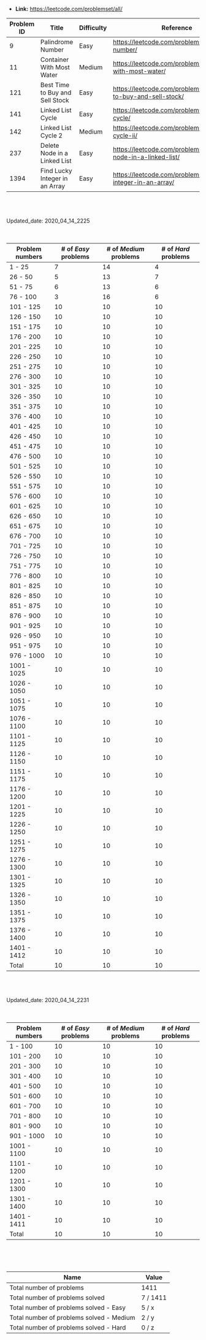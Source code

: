 
  - **Link:**  https://leetcode.com/problemset/all/


| Problem ID | Title | Difficulty | Reference
| --- | --- | --- | ---
| 9 | Palindrome Number | Easy | https://leetcode.com/problems/palindrome-number/
| 11 | Container With Most Water | Medium | https://leetcode.com/problems/container-with-most-water/
| 121 | Best Time to Buy and Sell Stock | Easy | https://leetcode.com/problems/best-time-to-buy-and-sell-stock/
| 141 | Linked List Cycle | Easy | https://leetcode.com/problems/linked-list-cycle/
| 142 | Linked List Cycle 2 | Medium | https://leetcode.com/problems/linked-list-cycle-ii/
| 237 | Delete Node in a Linked List | Easy | https://leetcode.com/problems/delete-node-in-a-linked-list/
| 1394 | Find Lucky Integer in an Array | Easy | https://leetcode.com/problems/find-lucky-integer-in-an-array/


<br/>
<br/>
<br/>
Updated_date:  2020_04_14_2225
<br/>
<br/>
<br/>

| Problem numbers | # of *Easy* problems | # of *Medium* problems | # of *Hard* problems
| --- | --- | --- | ---
| 1 - 25 | 7 | 14 | 4 
| 26 - 50 | 5 | 13 | 7
| 51 - 75 | 6 | 13 | 6
| 76 - 100 | 3 | 16 | 6 
| 101 - 125 | 10 | 10 | 10
| 126 - 150 | 10 | 10 | 10
| 151 - 175 | 10 | 10 | 10
| 176 - 200 | 10 | 10 | 10
| 201 - 225 | 10 | 10 | 10
| 226 - 250 | 10 | 10 | 10
| 251 - 275 | 10 | 10 | 10
| 276 - 300 | 10 | 10 | 10
| 301 - 325 | 10 | 10 | 10
| 326 - 350 | 10 | 10 | 10
| 351 - 375 | 10 | 10 | 10
| 376 - 400 | 10 | 10 | 10
| 401 - 425 | 10 | 10 | 10
| 426 - 450 | 10 | 10 | 10
| 451 - 475 | 10 | 10 | 10
| 476 - 500 | 10 | 10 | 10
| 501 - 525 | 10 | 10 | 10
| 526 - 550 | 10 | 10 | 10
| 551 - 575 | 10 | 10 | 10
| 576 - 600 | 10 | 10 | 10
| 601 - 625 | 10 | 10 | 10
| 626 - 650 | 10 | 10 | 10
| 651 - 675 | 10 | 10 | 10
| 676 - 700 | 10 | 10 | 10
| 701 - 725 | 10 | 10 | 10
| 726 - 750 | 10 | 10 | 10
| 751 - 775 | 10 | 10 | 10
| 776 - 800 | 10 | 10 | 10
| 801 - 825 | 10 | 10 | 10
| 826 - 850 | 10 | 10 | 10
| 851 - 875 | 10 | 10 | 10
| 876 - 900 | 10 | 10 | 10
| 901 - 925 | 10 | 10 | 10
| 926 - 950 | 10 | 10 | 10
| 951 - 975 | 10 | 10 | 10
| 976 - 1000 | 10 | 10 | 10
| 1001 - 1025 | 10 | 10 | 10
| 1026 - 1050 | 10 | 10 | 10
| 1051 - 1075 | 10 | 10 | 10
| 1076 - 1100 | 10 | 10 | 10
| 1101 - 1125 | 10 | 10 | 10
| 1126 - 1150 | 10 | 10 | 10
| 1151 - 1175 | 10 | 10 | 10
| 1176 - 1200 | 10 | 10 | 10
| 1201 - 1225 | 10 | 10 | 10
| 1226 - 1250 | 10 | 10 | 10
| 1251 - 1275 | 10 | 10 | 10
| 1276 - 1300 | 10 | 10 | 10
| 1301 - 1325 | 10 | 10 | 10
| 1326 - 1350 | 10 | 10 | 10
| 1351 - 1375 | 10 | 10 | 10
| 1376 - 1400 | 10 | 10 | 10
| 1401 - 1412 | 10 | 10 | 10
| Total | 10 | 10 | 10


<br/>
<br/>
<br/>
Updated_date:  2020_04_14_2231
<br/>
<br/>
<br/>

| Problem numbers | # of *Easy* problems | # of *Medium* problems | # of *Hard* problems
| --- | --- | --- | ---
| 1 - 100 | 10 | 10 | 10
| 101 - 200 | 10 | 10 | 10
| 201 - 300 | 10 | 10 | 10
| 301 - 400 | 10 | 10 | 10
| 401 - 500 | 10 | 10 | 10
| 501 - 600 | 10 | 10 | 10
| 601 - 700 | 10 | 10 | 10
| 701 - 800 | 10 | 10 | 10
| 801 - 900 | 10 | 10 | 10
| 901 - 1000 | 10 | 10 | 10
| 1001 - 1100 | 10 | 10 | 10
| 1101 - 1200 | 10 | 10 | 10
| 1201 - 1300 | 10 | 10 | 10
| 1301 - 1400 | 10 | 10 | 10
| 1401 - 1411 | 10 | 10 | 10
| Total | 10 | 10 | 10

<br/>
<br/>
<br/>

| Name | Value
| --- | --- 
| Total number of problems | 1411
| Total number of problems solved | 7 / 1411
| Total number of problems solved - Easy | 5 / x
| Total number of problems solved - Medium | 2 / y
| Total number of problems solved - Hard | 0 / z
